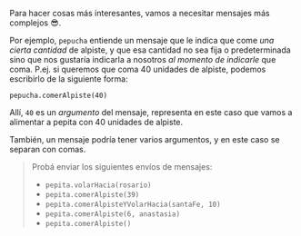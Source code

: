 Para hacer cosas más interesantes, vamos a necesitar mensajes más complejos :sunglasses:. 

Por ejemplo, `pepucha` entiende un mensaje que le indica que come _una cierta cantidad_ de alpiste, y que esa cantidad no sea fija o predeterminada sino que nos gustaría indicarla a nosotros _al momento de indicarle_ que coma. 
P.ej. si queremos que coma 40 unidades de alpiste, podemos escribirlo de la siguiente forma: 

```wollok
pepucha.comerAlpiste(40)
```

Allí, `40` es un _argumento_ del mensaje, representa en este caso que vamos a alimentar a pepita con 40 unidades de alpiste.

También, un mensaje podría tener varios argumentos, y en este caso se separan con comas. 

> Probá enviar los siguientes envíos de mensajes:
>
> * `pepita.volarHacia(rosario)`
> * `pepita.comerAlpiste(39)`
> * `pepita.comerAlpisteYVolarHacia(santaFe, 10)`
> * `pepita.comerAlpiste(6, anastasia)`
> * `pepita.comerAlpiste()`
